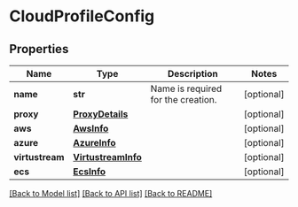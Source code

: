 # CloudProfileConfig

## Properties
Name | Type | Description | Notes
------------ | ------------- | ------------- | -------------
**name** | **str** | Name is required for the creation. | [optional] 
**proxy** | [**ProxyDetails**](ProxyDetails.md) |  | [optional] 
**aws** | [**AwsInfo**](AwsInfo.md) |  | [optional] 
**azure** | [**AzureInfo**](AzureInfo.md) |  | [optional] 
**virtustream** | [**VirtustreamInfo**](VirtustreamInfo.md) |  | [optional] 
**ecs** | [**EcsInfo**](EcsInfo.md) |  | [optional] 

[[Back to Model list]](../README.md#documentation-for-models) [[Back to API list]](../README.md#documentation-for-api-endpoints) [[Back to README]](../README.md)


